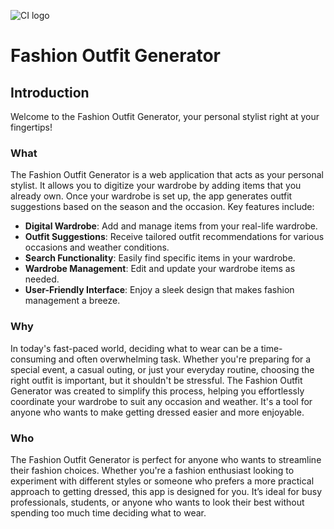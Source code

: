 ![CI logo](https://fashion-outfit-generator.s3.eu-north-1.amazonaws.com/mockup.png)

# Fashion Outfit Generator
## Introduction
Welcome to the Fashion Outfit Generator, your personal stylist right at your fingertips! 
### What
The Fashion Outfit Generator is a web application that acts as your personal stylist. It allows you to digitize your wardrobe by adding items that you already own. Once your wardrobe is set up, the app generates outfit suggestions based on the season and the occasion. Key features include:

- **Digital Wardrobe**: Add and manage items from your real-life wardrobe.
- **Outfit Suggestions**: Receive tailored outfit recommendations for various occasions and weather conditions.
- **Search Functionality**: Easily find specific items in your wardrobe.
- **Wardrobe Management**: Edit and update your wardrobe items as needed.
- **User-Friendly Interface**: Enjoy a sleek design that makes fashion management a breeze.

### Why
In today's fast-paced world, deciding what to wear can be a time-consuming and often overwhelming task. Whether you're preparing for a special event, a casual outing, or just your everyday routine, choosing the right outfit is important, but it shouldn't be stressful. The Fashion Outfit Generator was created to simplify this process, helping you effortlessly coordinate your wardrobe to suit any occasion and weather. It's a tool for anyone who wants to make getting dressed easier and more enjoyable.

### Who
The Fashion Outfit Generator is perfect for anyone who wants to streamline their fashion choices. Whether you're a fashion enthusiast looking to experiment with different styles or someone who prefers a more practical approach to getting dressed, this app is designed for you. It’s ideal for busy professionals, students, or anyone who wants to look their best without spending too much time deciding what to wear.
